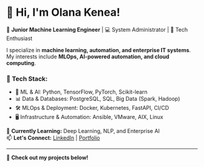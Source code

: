 # 👋 Hi, I'm Olana Kenea!

🔹 **Junior Machine Learning Engineer** | 💻 System Administrator | 🚀 Tech Enthusiast  

I specialize in **machine learning, automation, and enterprise IT systems**. My interests include **MLOps, AI-powered automation, and cloud computing**.

### 🚀 **Tech Stack:**
- 🧠 ML & AI: Python, TensorFlow, PyTorch, Scikit-learn
- 📊 Data & Databases: PostgreSQL, SQL, Big Data (Spark, Hadoop)
- 🛠️ MLOps & Deployment: Docker, Kubernetes, FastAPI, CI/CD
- 🖥️ Infrastructure & Automation: Ansible, VMware, AIX, Linux

🌱 **Currently Learning:** Deep Learning, NLP, and Enterprise AI  
📫 **Let's Connect:** [LinkedIn](https://www.linkedin.com/in/olana-kenea) | [Portfolio](#)  

---
🚀 **Check out my projects below!**
